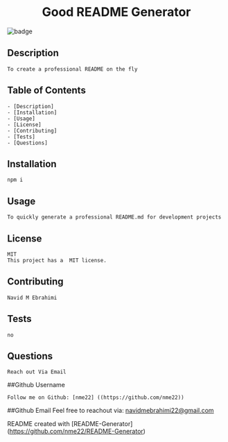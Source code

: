 
<h1 align="center">Good README Generator </h1>

![badge](https://img.shields.io/badge/license-MIT-blue)<br />

## Description
	To create a professional README on the fly

## Table of Contents
    - [Description]
    - [Installation]
    - [Usage]
    - [License]
    - [Contributing]
    - [Tests]
    - [Questions]

## Installation
    npm i

## Usage
    To quickly generate a professional README.md for development projects

## License
    MIT
    This project has a  MIT license.

## Contributing
    Navid M Ebrahimi

## Tests
    no

## Questions
    Reach out Via Email
    
##Github Username

    Follow me on Github: [nme22] ((https://github.com/nme22))

##Github Email
	Feel free to reachout via: navidmebrahimi22@gmail.com
	
README created with [README-Generator] (https://github.com/nme22/README-Generator)
	